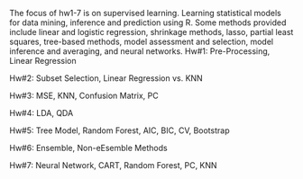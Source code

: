 The focus of hw1-7 is on supervised learning. Learning statistical models for data mining, inference and prediction using R.
Some methods provided include linear and logistic regression, shrinkage methods, lasso, partial least squares, tree-based methods, model assessment and selection, model inference and averaging, and neural networks.
Hw#1: Pre-Processing, Linear Regression

Hw#2: Subset Selection, Linear Regression vs. KNN

Hw#3: MSE, KNN, Confusion Matrix, PC

Hw#4: LDA, QDA

Hw#5: Tree Model, Random Forest, AIC, BIC, CV, Bootstrap

Hw#6: Ensemble, Non-eEsemble Methods

Hw#7: Neural Network, CART, Random Forest, PC, KNN
